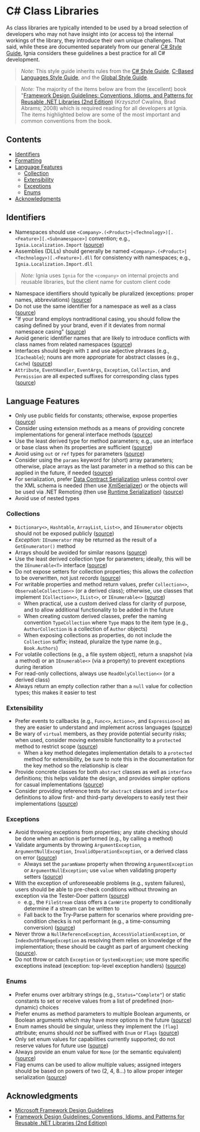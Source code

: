 # C# Class Libraries

As class libraries are typically intended to be used by a broad selection of developers who may not have insight into (or access to) the internal workings of the library, they introduce their own unique challenges. That said, while these are documented separately from our general [C# Style Guide](../C%23/README.md), Ignia considers these guidelines a best practice for all C# development.

> *Note:* This style guide inherits rules from the [C# Style Guide](../C%23/README.md), [C-Based Languages Style Guide](../README.md), and the [Global Style Guide](../../README.md).

> *Note:* The majority of the items below are from the (excellent) book "[Framework Design Guidelines: Conventions, Idioms, and Patterns for Reusable .NET Libraries (2nd Edition)](http://www.amazon.com/Framework-Design-Guidelines-Conventions-Libraries/dp/0321545613) (Krzysztof Cwalina, Brad Abrams; 2008) which is required reading for all developers at Ignia. The items highlighted below are some of the most important and common conventions from the book.

## Contents
- [Identifiers](#identifiers)
- [Formatting](#formatting)
- [Language Features](#language-features)
  - [Collection](#collections)
  - [Extensibility](#extensibility)
  - [Exceptions](#exceptions)
  - [Enums](#enums)
- [Acknowledgments](#acknowledgments)

## Identifiers
- Namespaces should use `<Company>.(<Product>|<Technology>)[.<Feature>][.<Subnamespace>]` convention; e.g., `Ignia.Localization.Import` ([source](https://msdn.microsoft.com/en-us/library/ms229026%28v=vs.110%29.aspx))
- Assemblies (DLLs) should generally be named `<Company>.(<Product>|<Technology>)[.<Feature>].dll` for consistency with namespaces; e.g., `Ignia.Localization.Import.dll`

> *Note:* Ignia uses `Ignia` for the `<company>` on internal projects and reusable libraries, but the client name for custom client code

- Namespace identifiers should typically be pluralized (exceptions: proper names, abbreviations) ([source](https://msdn.microsoft.com/en-us/library/ms229026(v=vs.110).aspx))
- Do not use the same identifier for a namespace as well as a class ([source](https://msdn.microsoft.com/en-us/library/ms229026(v=vs.110).aspx))
- "If your brand employs nontraditional casing, you should follow the casing defined by your brand, even if it deviates from normal namespace casing" ([source](https://msdn.microsoft.com/en-us/library/ms229026(v=vs.110).aspx))
- Avoid generic identifier names that are likely to introduce conflicts with class names from related namespaces ([source](https://msdn.microsoft.com/en-us/library/ms229026(v=vs.110).aspx))
- Interfaces should begin with `I` and use adjective phrases (e.g., `ICacheable`); nouns are more appropriate for abstract classes (e.g., `Cache`) ([source](https://msdn.microsoft.com/en-us/library/ms229040(v=vs.110).aspx))
- `Attribute`, `EventHandler`, `EventArgs`, `Exception`, `Collection`, and `Permission` are all expected suffixes for corresponding class types ([source](https://msdn.microsoft.com/en-us/library/ms229040(v=vs.110).aspx))

## Language Features
- Only use public fields for constants; otherwise, expose properties ([source](https://msdn.microsoft.com/en-us/library/ms229057(v=vs.110).aspx))
- Consider using extension methods as a means of providing concrete implementations for general interface methods ([source](https://msdn.microsoft.com/en-us/library/dn169395(v=vs.110).aspx))
- Use the least derived type for method parameters; e.g., use an interface or base class when its properties are sufficient ([source](https://msdn.microsoft.com/en-us/library/ms229015(v=vs.110).aspx))
- Avoid using `out` or `ref` types for parameters ([source](https://msdn.microsoft.com/en-us/library/ms229015(v=vs.110).aspx))
- Consider using the `params` keyword for (short) array parameters; otherwise, place arrays as the last parameter in a method so this can be applied in the future, if needed ([source](https://msdn.microsoft.com/en-us/library/ms229015(v=vs.110).aspx))
- For serialization, prefer [Data Contract Serialization](https://msdn.microsoft.com/en-us/library/system.runtime.serialization.datacontractattribute(v=vs.110).aspx) unless control over the XML schema is needed (then use [XmlSerializer](https://msdn.microsoft.com/en-us/library/system.xml.serialization.xmlserializer(v=vs.110).aspx)) or the objects will be used via .NET Remoting (then use [Runtime Serialization](https://msdn.microsoft.com/en-us/library/system.serializableattribute(v=vs.110).aspx)) ([source](https://msdn.microsoft.com/en-us/library/dn169405(v=vs.110).aspx))
- Avoid use of nested types

### Collections
- `Dictionary<>`, `Hashtable`, `ArrayList`, `List<>`, and `IEnumerator` objects should not be exposed publicly ([source](https://msdn.microsoft.com/en-us/library/dn169389(v=vs.110).aspx))
 - *Exception:* `IEnumerator` may be returned as the result of a `GetEnumerator()` method
 - Arrays should be avoided for similar reasons ([source](https://msdn.microsoft.com/en-us/library/k2604h5s(v=vs.110).aspx))
- Use the least derived collection type for parameters; ideally, this will be the `IEnumerable<T>` interface ([source](https://msdn.microsoft.com/en-us/library/dn169389(v=vs.110).aspx))
- Do not expose setters for collection properties; this allows the *collection* to be overwritten, not just *records* ([source](https://msdn.microsoft.com/en-us/library/dn169389(v=vs.110).aspx))
- For writable properties and method return values, prefer `Collection<>`, `ObservableCollection<>` (or a derived class); otherwise, use classes that implement `ICollection<>`, `IList<>`, or `IEnumerable<>` ([source](https://msdn.microsoft.com/en-us/library/dn169389(v=vs.110).aspx))
  - When practical, use a custom derived class for clarity of purpose, and to allow additional functionality to be added in the future
  - When creating custom derived classes, prefer the naming convention `TypeCollection` where `Type` maps to the item type (e.g., `AuthorCollection` is a collection of `Author` objects)
  - When exposing collections as properties, do not include the `Collection` suffix; instead, pluralize the type name (e.g., `Book.Authors`)
- For volatile collections (e.g., a file system object), return a snapshot (via a method) or an `IEnumerable<>` (via a property) to prevent exceptions during iteration
- For read-only collections, always use `ReadOnlyCollection<>` (or a derived class)
- Always return an empty collection rather than a `null` value for collection types; this makes it easier to test

### Extensibility
- Prefer events to callbacks (e.g., `Func<>`, `Action<>`, and `Expression<>`) as they are easier to understand and implement across languages ([source](https://msdn.microsoft.com/en-us/library/ms229041(v=vs.110).aspx))
- Be wary of `virtual` members, as they provide potential security risks; when used, consider moving extensible functionality to a `protected` method to restrict scope ([source](https://msdn.microsoft.com/en-us/library/ms229044(v=vs.110).aspx))
  - When a key method delegates implementation details to a `protected` method for extensibility, be sure to note this in the documentation for the key method so the relationship is clear
- Provide concrete classes for both `abstract` classes as well as `interface` definitions; this helps validate the design, and provides simpler options for casual implementations ([source](https://msdn.microsoft.com/en-us/library/ms229019(v=vs.110).aspx))
- Consider providing reference tests for `abstract` classes and `interface` definitions to allow first- and third-party developers to easily test their implementations ([source](https://msdn.microsoft.com/en-us/library/ms229019(v=vs.110).aspx))

### Exceptions
- Avoid throwing exceptions from properties; any state checking should be done when an action is performed (e.g., by calling a method)
- Validate arguments by throwing `ArgumentException`, `ArgumentNullException`, `InvalidOperationException`, or a derived class on error ([source](https://msdn.microsoft.com/en-us/library/ms229015(v=vs.110).aspx))
  - Always set the `paramName` property when throwing `ArgumentException` or `ArgumentNullException`; use `value` when validating property setters ([source](https://msdn.microsoft.com/en-us/library/ms229007(v=vs.110).aspx))
- With the exception of unforeseeable problems (e.g., system failures), users should be able to pre-check conditions without throwing an exception via the Tester-Doer pattern ([source](https://msdn.microsoft.com/en-us/library/ms229030(v=vs.110).aspx))
  - e.g., the `FileStream` class offers a `CanWrite` property to conditionally determine if a stream can be written to
  - Fall back to the Try-Parse pattern for scenarios where providing pre-condition checks is not performant (e.g., a time-consuming conversion) ([source](https://msdn.microsoft.com/en-us/library/ms229009(v=vs.110).aspx))
- Never throw a `NullReferenceException`, `AccessViolationException`, or `IndexOutOfRangeException` as resolving them relies on knowledge of the implementation; these should be caught as part of argument checking ([source](https://msdn.microsoft.com/en-us/library/ms229007(v=vs.110).aspx)).
- Do not throw or catch `Exception` or `SystemException`; use more specific exceptions instead (exception: top-level exception handlers) ([source](https://msdn.microsoft.com/en-us/library/ms229007(v=vs.110).aspx))

### Enums
- Prefer enums over arbitrary strings (e.g., `Status="Complete"`) or static constants to set or receive values from a list of predefined (non-dynamic) choices
- Prefer enums as method parameters to multiple Boolean arguments, or Boolean arguments which may have more options in the future ([source](https://msdn.microsoft.com/en-us/library/ms229015(v=vs.110).aspx))
- Enum names should be singular, unless they implement the `[flag]` attribute; enums should *not* be suffixed with `Enum` or `Flags` ([source](https://msdn.microsoft.com/en-us/library/ms229040(v=vs.110).aspx))
- Only set enum values for capabilities currently supported; do not reserve values for future use ([source](https://msdn.microsoft.com/en-us/library/ms229058(v=vs.110).aspx))
- Always provide an enum value for `None` (or the semantic equivalent) ([source](https://msdn.microsoft.com/en-us/library/ms229058(v=vs.110).aspx))
- Flag enums can be used to allow multiple values; assigned integers should be based on powers of two (2, 4, 8...) to allow proper integer serialization ([source](https://msdn.microsoft.com/en-us/library/ms229058(v=vs.110).aspx))

## Acknowledgments
- [Microsoft Framework Design Guidelines](https://msdn.microsoft.com/en-us/library/ms229042(v=vs.110).aspx)
- [Framework Design Guidelines: Conventions, Idioms, and Patterns for Reusable .NET Libraries (2nd Edition)](http://www.amazon.com/Framework-Design-Guidelines-Conventions-Libraries/dp/0321545613)
